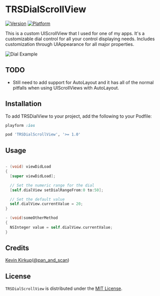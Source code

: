 TRSDialScrollView
=================

[![Version](https://cocoapod-badges.herokuapp.com/v/TRSDialScrollView/badge.svg)](https://cocoapod-badges.herokuapp.com/v/TRSDialScrollView/badge.svg)
[![Platform](https://cocoapod-badges.herokuapp.com/p/TRSDialScrollView/badge.svg)](https://cocoapod-badges.herokuapp.com/p/TRSDialScrollView/badge.svg)

This is a custom UIScrollView that I used for one of my apps.
It's a customizable dial control for all your control displaying needs.
Includes customization through UIAppearance for all major properties.

![Dial Example](./images/TRSDialScrollView.png)

## TODO

 * Still need to add support for AutoLayout and it has all of the normal pitfalls when using UIScrollViews with AutoLayout.

## Installation

To add TRSDialView to your project, add the following to your Podfile:

```ruby
playform :ios

pod 'TRSDialScrollView', '>= 1.0'
```


## Usage

```objective-c

- (void) viewDidLoad
{
  [super viewDidLoad];

  // Set the numeric range for the dial
  [self.dialView setDialRangeFrom:0 to:50];

  // Set the default value
  self.dialView.currentValue = 20;
}

- (void)someOtherMethod
{
  NSInteger value = self.dialView.currentValue;
}
```

## Credits

[Kevin Kirkup](https://github.com/kevinkirkup)([@pan_and_scan](http://twitter.com/pan_and_scan))

## License

`TRSDialScrollView` is distributed under the [MIT License](http://opensource.org/licenses/MIT).

